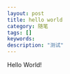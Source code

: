 ```yaml
---
layout: post
title: hello world
category: 随笔
tags: []
keywords:
description: "测试"
---
```

Hello World!
